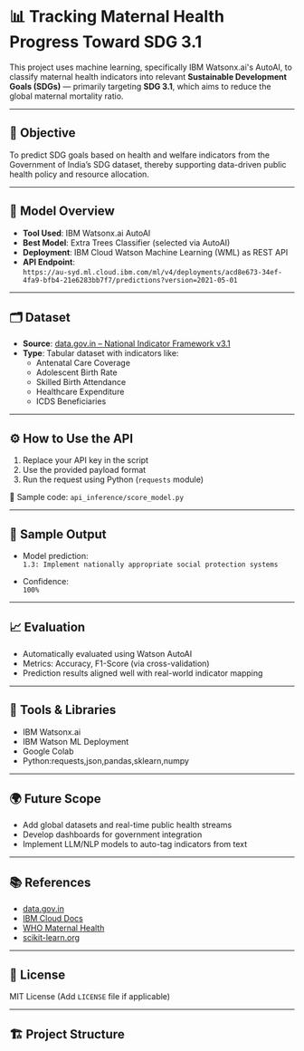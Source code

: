 # 📊 Tracking Maternal Health Progress Toward SDG 3.1

This project uses machine learning, specifically IBM Watsonx.ai's AutoAI, to classify maternal health indicators into relevant **Sustainable Development Goals (SDGs)** — primarily targeting **SDG 3.1**, which aims to reduce the global maternal mortality ratio.

---

## 🚀 Objective

To predict SDG goals based on health and welfare indicators from the Government of India’s SDG dataset, thereby supporting data-driven public health policy and resource allocation.

---

## 🧠 Model Overview

- **Tool Used**: IBM Watsonx.ai AutoAI
- **Best Model**: Extra Trees Classifier (selected via AutoAI)
- **Deployment**: IBM Cloud Watson Machine Learning (WML) as REST API
- **API Endpoint**:  
  `https://au-syd.ml.cloud.ibm.com/ml/v4/deployments/acd8e673-34ef-4fa9-bfb4-21e6283bb7f7/predictions?version=2021-05-01`

---

## 🗂 Dataset

- **Source**: [data.gov.in – National Indicator Framework v3.1](https://data.gov.in)
- **Type**: Tabular dataset with indicators like:
  - Antenatal Care Coverage
  - Adolescent Birth Rate
  - Skilled Birth Attendance
  - Healthcare Expenditure
  - ICDS Beneficiaries


---

## ⚙️ How to Use the API

1. Replace your API key in the script
2. Use the provided payload format
3. Run the request using Python (`requests` module)

📂 Sample code: `api_inference/score_model.py`

---

## 📸 Sample Output

- Model prediction:  
  `1.3: Implement nationally appropriate social protection systems`

- Confidence:  
  `100%`

---

## 📈 Evaluation

- Automatically evaluated using Watson AutoAI
- Metrics: Accuracy, F1-Score (via cross-validation)
- Prediction results aligned well with real-world indicator mapping

---

## 📌 Tools & Libraries

- IBM Watsonx.ai
- IBM Watson ML Deployment
- Google Colab
- Python:requests,json,pandas,sklearn,numpy

---

## 🌍 Future Scope

- Add global datasets and real-time public health streams
- Develop dashboards for government integration
- Implement LLM/NLP models to auto-tag indicators from text

---

## 📚 References

- [data.gov.in](https://data.gov.in)
- [IBM Cloud Docs](https://cloud.ibm.com/docs)
- [WHO Maternal Health](https://www.who.int/data)
- [scikit-learn.org](https://scikit-learn.org)

---

## 🪪 License

MIT License (Add `LICENSE` file if applicable)

---



## 🏗 Project Structure

